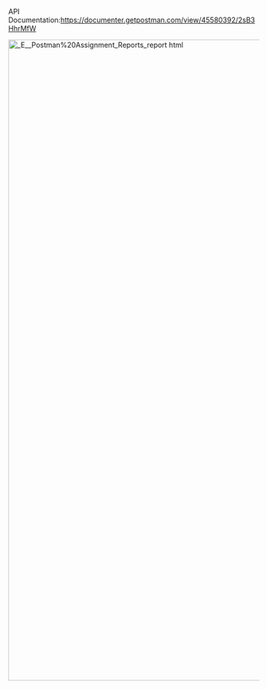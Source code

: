  API Documentation:https://documenter.getpostman.com/view/45580392/2sB3HhrMfW
 
<img width="1110" height="1286" alt="_E__Postman%20Assignment_Reports_report html" src="https://github.com/user-attachments/assets/71385b3b-9ff0-4d12-bdd2-286c4c0d1eca" />
